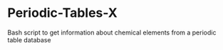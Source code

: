 # Periodic-Tables-X
Bash script to get information about chemical elements from a periodic table database
